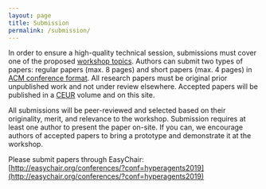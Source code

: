 ```yaml
---
layout: page
title: Submission
permalink: /submission/
---
```

In order to ensure a high-quality technical session, submissions must cover one of the proposed [workshop topics](/topics/). Authors can submit two types of papers: regular papers (max. 8 pages) and short papers (max. 4 pages) in [ACM conference format](http://www.acm.org/publications/proceedings-template). All research papers must be original prior unpublished work and not under review elsewhere. Accepted papers will be published in a [CEUR](http://ceur-ws.org/) volume and on this site.

All submissions will be peer-reviewed and selected based on their originality, merit, and relevance to the workshop. Submission requires at least one author to present the paper on-site. If you can, we encourage authors of accepted papers to bring a prototype and demonstrate it at the workshop.

Please submit papers through EasyChair: [http://easychair.org/conferences/?conf=hyperagents2019](http://easychair.org/conferences/?conf=hyperagents2019)